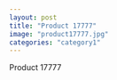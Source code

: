 ```yaml
---
layout: post
title: "Product 17777"
image: "product17777.jpg"
categories: "category1"
---
```

Product 17777
